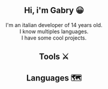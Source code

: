 <link rel="stylesheet" href="styles.css">
<div align="center">

## Hi, i'm Gabry 😀

I'm an italian developer of 14 years old.  
I know multiples languages.  
I have some cool projects.  
</div>

<div align="center">
  
## Tools ⚔
</div>

<div align="center">
  
## Languages 🗺
<div style="border-radius: 7px;">
<i class="programming lang-javascript"></i>
<i class="programming lang-csharp"></i>
<i class="programming lang-python"></i>
<i class="programming lang-typescript"></i>
<i class="programming lang-html"></i>
<i class="programming lang-css"></i>
</div>
</div>

